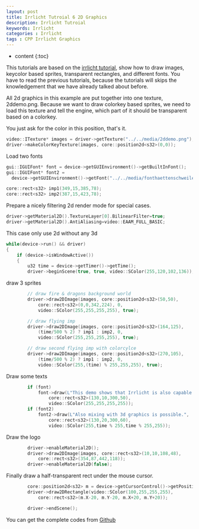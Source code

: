 ```yaml
---
layout: post
title: Irrlicht Tutroial 6 2D Graphics
description: Irrlicht Tutroial
keywords: Irrlicht
categories : Irrlicht
tags : CPP Irrlicht Graphics
---
```


* content
{:toc}

This tutorials are based on the [irrlicht tutorial](http://irrlicht.sourceforge.net/docu), show how to draw images, keycolor based sprites, transparent rectangles, and different fonts. You have to read the previous tutorials, because the tutorials will skips the knowledgement that we have already talked about before.

All 2d graphics in this example are put together into one texture, 2ddemo.png. Because we want to draw colorkey based sprites, we need to load this texture and tell the engine, which part of it should be transparent based on a colorkey.

You just ask for the color in this position, that's it.
```cpp
video::ITexture* images = driver->getTexture("../../media/2ddemo.png");
driver->makeColorKeyTexture(images, core::position2d<s32>(0,0));
```
Load two fonts 
```cpp
gui::IGUIFont* font = device->getGUIEnvironment()->getBuiltInFont();
gui::IGUIFont* font2 =
  device->getGUIEnvironment()->getFont("../../media/fonthaettenschweiler.bmp");

core::rect<s32> imp1(349,15,385,78);
core::rect<s32> imp2(387,15,423,78);
```
Prepare a nicely filtering 2d render mode for special cases.
```cpp
driver->getMaterial2D().TextureLayer[0].BilinearFilter=true;
driver->getMaterial2D().AntiAliasing=video::EAAM_FULL_BASIC;
```
This case only use 2d without any 3d
```cpp
while(device->run() && driver)
{
	if (device->isWindowActive())
	{
		u32 time = device->getTimer()->getTime();
		driver->beginScene(true, true, video::SColor(255,120,102,136));
```
draw 3 sprites

```cpp
		// draw fire & dragons background world
		driver->draw2DImage(images, core::position2d<s32>(50,50),
			core::rect<s32>(0,0,342,224), 0,
			video::SColor(255,255,255,255), true);

		// draw flying imp
		driver->draw2DImage(images, core::position2d<s32>(164,125),
			(time/500 % 2) ? imp1 : imp2, 0,
			video::SColor(255,255,255,255), true);

		// draw second flying imp with colorcylce
		driver->draw2DImage(images, core::position2d<s32>(270,105),
			(time/500 % 2) ? imp1 : imp2, 0,
			video::SColor(255,(time) % 255,255,255), true);
```
Draw some texts
```cpp
		if (font)
			font->draw(L"This demo shows that Irrlicht is also capable of drawing 2D graphics.",
				core::rect<s32>(130,10,300,50),
				video::SColor(255,255,255,255));
		if (font2)
			font2->draw(L"Also mixing with 3d graphics is possible.",
				core::rect<s32>(130,20,300,60),
				video::SColor(255,time % 255,time % 255,255));
```
Draw the logo
```cpp
		driver->enableMaterial2D();
		driver->draw2DImage(images, core::rect<s32>(10,10,108,48),
			core::rect<s32>(354,87,442,118));
		driver->enableMaterial2D(false);
```
Finally draw a half-transparent rect under the mouse cursor.
```cpp
		core::position2d<s32> m = device->getCursorControl()->getPosition();
		driver->draw2DRectangle(video::SColor(100,255,255,255),
			core::rect<s32>(m.X-20, m.Y-20, m.X+20, m.Y+20));

		driver->endScene();
```

You can get the complete codes from [Github](https://github.com/Shanshan-IC/DirectX-Irrlicht-Tutorial/tree/master/Irrlicht-examples/06.2DGraphics)